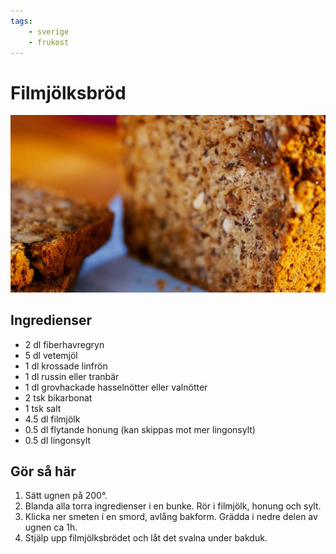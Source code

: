 ```yaml
---
tags:
    - sverige
    - frukost
---
```

# Filmjölksbröd

![image](/img/bröd/filmjölksbröd.jpg)

## Ingredienser

- 2 dl fiberhavregryn
- 5 dl vetemjöl
- 1 dl krossade linfrön
- 1 dl russin eller tranbär
- 1 dl grovhackade hasselnötter eller valnötter
- 2 tsk bikarbonat
- 1 tsk salt
- 4.5 dl filmjölk
- 0.5 dl flytande honung (kan skippas mot mer lingonsylt)
- 0.5 dl lingonsylt

## Gör så här

1. Sätt ugnen på 200°.
2. Blanda alla torra ingredienser i en bunke. Rör i filmjölk, honung och sylt.
3. Klicka ner smeten i en smord, avlång bakform. Grädda i nedre delen av ugnen ca 1h.
4. Stjälp upp filmjölksbrödet och låt det svalna under bakduk.
